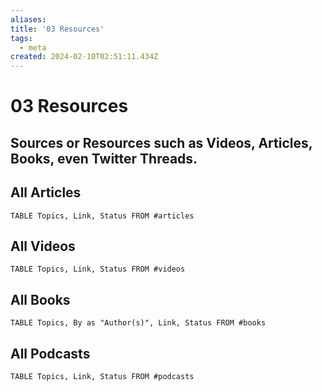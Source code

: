 ```yaml
---
aliases: 
title: '03 Resources'
tags:
  - meta
created: 2024-02-10T02:51:11.434Z
---
```



# 03 Resources

## Sources or Resources such as Videos, Articles, Books, even Twitter Threads.

## All Articles

```dataview
TABLE Topics, Link, Status FROM #articles
```

## All Videos

```dataview
TABLE Topics, Link, Status FROM #videos
```

## All Books

```dataview
TABLE Topics, By as "Author(s)", Link, Status FROM #books
```

## All Podcasts

```dataview
TABLE Topics, Link, Status FROM #podcasts
```

